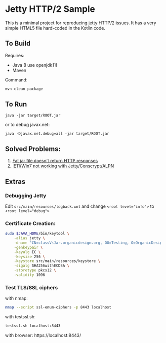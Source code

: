 # Jetty HTTP/2 Sample
This is a minimal project for reproducing jetty HTTP/2 issues.
It has a very simple HTML5 file hard-coded in the Kotlin code.

## To Build
Requires:
* Java (I use openjdk11)
* Maven

Command:
```bash
mvn clean package
```
## To Run
```text
java -jar target/ROOT.jar
```
or to debug javax.net:
```text
java -Djavax.net.debug=all -jar target/ROOT.jar
```

## Solved Problems:
1. [Fat jar file doesn't return HTTP responses](problem1.md)
2. [IE11/Win7 not working with Jetty/Conscrypt/ALPN](problem2.md)

## Extras

### Debugging Jetty
Edit `src/main/resources/logback.xml` and change `<root level="info">` to `<root level="debug">`

### Certificate Creation:
```bash
sudo $JAVA_HOME/bin/keytool \
    -alias jetty \
    -dname "CN=classVsJar.organicdesign.org, OU=Testing, O=OrganicDesign, L=Upstate, ST=South Carolina, C=US" \
    -genkeypair \
    -keyalg EC \
    -keysize 256 \
    -keystore src/main/resources/keystore \
    -sigalg SHA256withECDSA \
    -storetype pkcs12 \
    -validity 1096
```
### Test TLS/SSL ciphers
with nmap:
```bash
nmap --script ssl-enum-ciphers -p 8443 localhost
```

with testssl.sh:
```bash
testssl.sh localhost:8443
```

with browser: https://localhost:8443/
